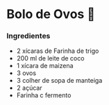 # Bolo de Ovos :egg:

### Ingredientes

- 2 xícaras de Farinha de trigo
- 200 ml de leite de coco
- 1 xícara de maizena
- 3 ovos
- 3 colher de sopa de manteiga
- 2 açúcar
- Farinha c fermento
